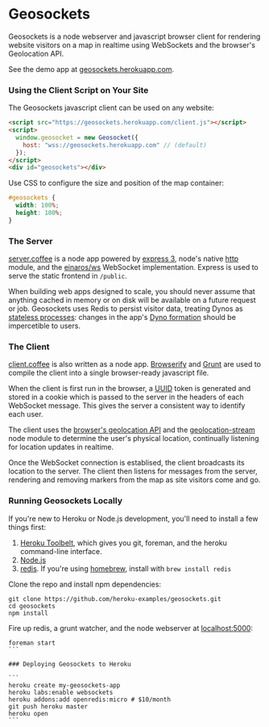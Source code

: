 # Geosockets

Geosockets is a node webserver and javascript browser client for rendering website
visitors on a map in realtime using WebSockets and the browser's Geolocation API.

See the demo app at [geosockets.herokuapp.com](https://geosockets.herokuapp.com).

### Using the Client Script on Your Site

The Geosockets javascript client can be used on any website:

```html
<script src="https://geosockets.herokuapp.com/client.js"></script>
<script>
  window.geosocket = new Geosocket({
    host: "wss://geosockets.herokuapp.com" // (default)
  });
</script>
<div id="geosockets"></div>
```

Use CSS to configure the size and position of the map container:

```css
#geosockets {
  width: 100%;
  height: 100%;
}
```

### The Server

[server.coffee](https://github.com/heroku-examples/geosockets/blob/master/server.coffee) is a node app powered by [express 3](http://expressjs.com/guide.html), node's native [http](http://nodejs.org/api/http.html) module, and the [einaros/ws](https://github.com/einaros/ws/blob/master/doc/ws.md) WebSocket implementation. Express is used to serve the static frontend in `/public`.

When building web apps designed to scale, you should never assume that anything cached in memory or on disk will be available on a future request or job. Geosockets uses Redis to persist visitor data, treating Dynos as [stateless processes](http://12factor.net/processes): changes in the app's [Dyno formation](https://devcenter.heroku.com/articles/scaling#dyno-formation) should be impercetible to users.

### The Client

[client.coffee](https://github.com/heroku-examples/geosockets/blob/master/client.coffee) is also written as a node app. [Browserify](https://github.com/substack/node-browserify#readme) and [Grunt](http://gruntjs.com/) are used to compile the client into a single browser-ready javascript file.

When the client is first run in the browser, a [UUID](https://github.com/broofa/node-uuid#readme) token is generated and stored in a cookie which is passed to the server in the headers of each WebSocket message. This gives the server a consistent way to identify each user.

The client uses the [browser's geolocation API](https://www.google.com/search?q=browser%20geolocation%20api) and the [geolocation-stream](https://github.com/maxogden/geolocation-stream#readme) node module to determine the user's physical location, continually listening for location updates in realtime.

Once the WebSocket connection is establised, the client broadcasts its location to the server. The client then listens
for messages from the server, rendering and removing markers from the map as site visitors come and go.

### Running Geosockets Locally

If you're new to Heroku or Node.js development, you'll need to install a few things first:

1. [Heroku Toolbelt](https://toolbelt.heroku.com), which gives you git, foreman, and the heroku command-line interface.
1. [Node.js](http://nodejs.org/)
1. [redis](http://redis.io/). If you're using [homebrew](http://brew.sh/), install with `brew install redis`

Clone the repo and install npm dependencies:

```
git clone https://github.com/heroku-examples/geosockets.git
cd geosockets
npm install
```

Fire up redis, a grunt watcher, and the node webserver at [localhost:5000](http://localhost:5000):

````
foreman start
```

### Deploying Geosockets to Heroku

```
heroku create my-geosockets-app
heroku labs:enable websockets
heroku addons:add openredis:micro # $10/month
git push heroku master
heroku open
```